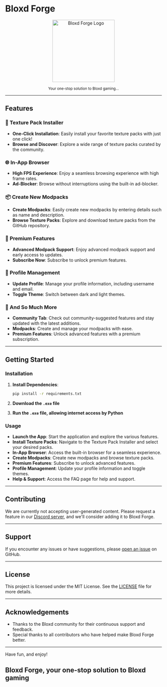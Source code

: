 # Bloxd Forge

<p align="center">
  <img src="https://i.imgur.com/SsES9QT.png" alt="Bloxd Forge Logo" width="200">
</p>

<p align="center">
  <small>Your one-stop solution to Bloxd gaming...</small>
</p>

---

## Features

### 🎨 Texture Pack Installer

- **One-Click Installation**: Easily install your favorite texture packs with just one click!
- **Browse and Discover**: Explore a wide range of texture packs curated by the community.

### 🌐 In-App Browser

- **High FPS Experience**: Enjoy a seamless browsing experience with high frame rates.
- **Ad-Blocker**: Browse without interruptions using the built-in ad-blocker.

### 📦 Create New Modpacks

- **Create Modpacks**: Easily create new modpacks by entering details such as name and description.
- **Browse Texture Packs**: Explore and download texture packs from the GitHub repository.

### 💎 Premium Features

- **Advanced Modpack Support**: Enjoy advanced modpack support and early access to updates.
- **Subscribe Now**: Subscribe to unlock premium features.

### 👤 Profile Management

- **Update Profile**: Manage your profile information, including username and email.
- **Toggle Theme**: Switch between dark and light themes.

### 🌟 And So Much More

- **Community Tab**: Check out community-suggested features and stay updated with the latest additions.
- **Modpacks**: Create and manage your modpacks with ease.
- **Premium Features**: Unlock advanced features with a premium subscription.

---

## Getting Started

### Installation

1. **Install Dependencies**:

   ```bash
   pip install -r requirements.txt
   ```

2. **Download the `.exe` file**

3. **Run the `.exe` file, allowing internet access by Python**

### Usage

- **Launch the App**: Start the application and explore the various features.
- **Install Texture Packs**: Navigate to the Texture Pack Installer and select your desired packs.
- **In-App Browser**: Access the built-in browser for a seamless experience.
- **Create Modpacks**: Create new modpacks and browse texture packs.
- **Premium Features**: Subscribe to unlock advanced features.
- **Profile Management**: Update your profile information and toggle themes.
- **Help & Support**: Access the FAQ page for help and support.

---

## Contributing

We are currently not accepting user-generated content. Please request a feature in our [Discord server](https://discord.gg/bwGRAC4WgE), and we'll consider adding it to Bloxd Forge.

---

## Support

If you encounter any issues or have suggestions, please [open an issue](https://github.com/KHROTU/Bloxd-Forge/issues) on GitHub.

---

## License

This project is licensed under the MIT License. See the [LICENSE](LICENSE.txt) file for more details.

---

## Acknowledgements

- Thanks to the Bloxd community for their continuous support and feedback.
- Special thanks to all contributors who have helped make Bloxd Forge better.

---

Have fun, and enjoy!

## Bloxd Forge, your one-stop solution to Bloxd gaming
